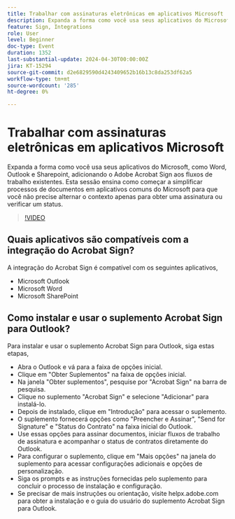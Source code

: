 ```yaml
---
title: Trabalhar com assinaturas eletrônicas em aplicativos Microsoft
description: Expanda a forma como você usa seus aplicativos do Microsoft, como Word, Outlook e Sharepoint, adicionando o Adobe Acrobat Sign aos fluxos de trabalho existentes.
feature: Sign, Integrations
role: User
level: Beginner
doc-type: Event
duration: 1352
last-substantial-update: 2024-04-30T00:00:00Z
jira: KT-15294
source-git-commit: d2e6829590d4243409652b16b13c8da253df62a5
workflow-type: tm+mt
source-wordcount: '285'
ht-degree: 0%

---
```



# Trabalhar com assinaturas eletrônicas em aplicativos Microsoft

Expanda a forma como você usa seus aplicativos do Microsoft, como Word, Outlook e Sharepoint, adicionando o Adobe Acrobat Sign aos fluxos de trabalho existentes. Esta sessão ensina como começar a simplificar processos de documentos em aplicativos comuns do Microsoft para que você não precise alternar o contexto apenas para obter uma assinatura ou verificar um status.

>[!VIDEO](https://video.tv.adobe.com/v/3428185/?learn=on)

## Quais aplicativos são compatíveis com a integração do Acrobat Sign?

A integração do Acrobat Sign é compatível com os seguintes aplicativos,

* Microsoft Outlook
* Microsoft Word
* Microsoft SharePoint

## Como instalar e usar o suplemento Acrobat Sign para Outlook?

Para instalar e usar o suplemento Acrobat Sign para Outlook, siga estas etapas,

* Abra o Outlook e vá para a faixa de opções inicial.
* Clique em &quot;Obter Suplementos&quot; na faixa de opções inicial.
* Na janela &quot;Obter suplementos&quot;, pesquise por &quot;Acrobat Sign&quot; na barra de pesquisa.
* Clique no suplemento &quot;Acrobat Sign&quot; e selecione &quot;Adicionar&quot; para instalá-lo.
* Depois de instalado, clique em &quot;Introdução&quot; para acessar o suplemento.
* O suplemento fornecerá opções como &quot;Preencher e Assinar&quot;, &quot;Send for Signature&quot; e &quot;Status do Contrato&quot; na faixa inicial do Outlook.
* Use essas opções para assinar documentos, iniciar fluxos de trabalho de assinatura e acompanhar o status de contratos diretamente do Outlook.
* Para configurar o suplemento, clique em &quot;Mais opções&quot; na janela do suplemento para acessar configurações adicionais e opções de personalização.
* Siga os prompts e as instruções fornecidas pelo suplemento para concluir o processo de instalação e configuração.
* Se precisar de mais instruções ou orientação, visite helpx.adobe.com para obter a instalação e o guia do usuário do suplemento Acrobat Sign para Outlook.